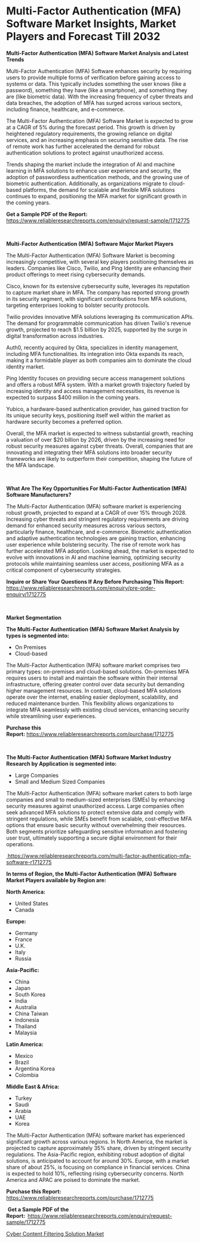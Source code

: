 <p><h1>Multi-Factor Authentication (MFA) Software Market Insights, Market Players and Forecast Till 2032</h1></p><p><strong>Multi-Factor Authentication (MFA) Software Market Analysis and Latest Trends</strong></p>
<p><p>Multi-Factor Authentication (MFA) Software enhances security by requiring users to provide multiple forms of verification before gaining access to systems or data. This typically includes something the user knows (like a password), something they have (like a smartphone), and something they are (like biometric data). With the increasing frequency of cyber threats and data breaches, the adoption of MFA has surged across various sectors, including finance, healthcare, and e-commerce. </p><p>The Multi-Factor Authentication (MFA) Software Market is expected to grow at a CAGR of 5% during the forecast period. This growth is driven by heightened regulatory requirements, the growing reliance on digital services, and an increasing emphasis on securing sensitive data. The rise of remote work has further accelerated the demand for robust authentication solutions to protect against unauthorized access. </p><p>Trends shaping the market include the integration of AI and machine learning in MFA solutions to enhance user experience and security, the adoption of passwordless authentication methods, and the growing use of biometric authentication. Additionally, as organizations migrate to cloud-based platforms, the demand for scalable and flexible MFA solutions continues to expand, positioning the MFA market for significant growth in the coming years.</p></p>
<p><strong>Get a Sample PDF of the Report:&nbsp;</strong> <a href="https://www.reliableresearchreports.com/enquiry/request-sample/1712775?utm_campaign=2253&utm_medium=2&utm_source=Github&utm_content=ia&utm_term=28032025&utm_id=multi-factor-authentication-mfa-software">https://www.reliableresearchreports.com/enquiry/request-sample/1712775</a></p>
<p>&nbsp;</p>
<p><strong>Multi-Factor Authentication (MFA) Software Major Market Players</strong></p>
<p><p>The Multi-Factor Authentication (MFA) Software Market is becoming increasingly competitive, with several key players positioning themselves as leaders. Companies like Cisco, Twilio, and Ping Identity are enhancing their product offerings to meet rising cybersecurity demands. </p><p>Cisco, known for its extensive cybersecurity suite, leverages its reputation to capture market share in MFA. The company has reported strong growth in its security segment, with significant contributions from MFA solutions, targeting enterprises looking to bolster security protocols.</p><p>Twilio provides innovative MFA solutions leveraging its communication APIs. The demand for programmable communication has driven Twilio's revenue growth, projected to reach $1.5 billion by 2025, supported by the surge in digital transformation across industries.</p><p>Auth0, recently acquired by Okta, specializes in identity management, including MFA functionalities. Its integration into Okta expands its reach, making it a formidable player as both companies aim to dominate the cloud identity market.</p><p>Ping Identity focuses on providing secure access management solutions and offers a robust MFA system. With a market growth trajectory fueled by increasing identity and access management necessities, its revenue is expected to surpass $400 million in the coming years.</p><p>Yubico, a hardware-based authentication provider, has gained traction for its unique security keys, positioning itself well within the market as hardware security becomes a preferred option.</p><p>Overall, the MFA market is expected to witness substantial growth, reaching a valuation of over $20 billion by 2026, driven by the increasing need for robust security measures against cyber threats. Overall, companies that are innovating and integrating their MFA solutions into broader security frameworks are likely to outperform their competition, shaping the future of the MFA landscape.</p></p>
<p>&nbsp;</p>
<p><strong>What Are The Key Opportunities For Multi-Factor Authentication (MFA) Software Manufacturers?</strong></p>
<p><p>The Multi-Factor Authentication (MFA) software market is experiencing robust growth, projected to expand at a CAGR of over 15% through 2028. Increasing cyber threats and stringent regulatory requirements are driving demand for enhanced security measures across various sectors, particularly finance, healthcare, and e-commerce. Biometric authentication and adaptive authentication technologies are gaining traction, enhancing user experience while bolstering security. The rise of remote work has further accelerated MFA adoption. Looking ahead, the market is expected to evolve with innovations in AI and machine learning, optimizing security protocols while maintaining seamless user access, positioning MFA as a critical component of cybersecurity strategies.</p></p>
<p><strong>Inquire or Share Your Questions If Any Before Purchasing This Report:</strong> <a href="https://www.reliableresearchreports.com/enquiry/pre-order-enquiry/1712775?utm_campaign=2253&utm_medium=2&utm_source=Github&utm_content=ia&utm_term=28032025&utm_id=multi-factor-authentication-mfa-software">https://www.reliableresearchreports.com/enquiry/pre-order-enquiry/1712775</a></p>
<p>&nbsp;</p>
<p><strong>Market Segmentation</strong></p>
<p><strong>The Multi-Factor Authentication (MFA) Software Market Analysis by types is segmented into:</strong></p>
<p><ul><li>On Premises</li><li>Cloud-based</li></ul></p>
<p><p>The Multi-Factor Authentication (MFA) software market comprises two primary types: on-premises and cloud-based solutions. On-premises MFA requires users to install and maintain the software within their internal infrastructure, offering greater control over data security but demanding higher management resources. In contrast, cloud-based MFA solutions operate over the internet, enabling easier deployment, scalability, and reduced maintenance burden. This flexibility allows organizations to integrate MFA seamlessly with existing cloud services, enhancing security while streamlining user experiences.</p></p>
<p><strong>Purchase this Report:&nbsp;</strong><a href="https://www.reliableresearchreports.com/purchase/1712775?utm_campaign=2253&utm_medium=2&utm_source=Github&utm_content=ia&utm_term=28032025&utm_id=multi-factor-authentication-mfa-software">https://www.reliableresearchreports.com/purchase/1712775</a></p>
<p>&nbsp;</p>
<p><strong>The Multi-Factor Authentication (MFA) Software Market Industry Research by Application is segmented into:</strong></p>
<p><ul><li>Large Companies</li><li>Small and Medium Sized Companies</li></ul></p>
<p><p>The Multi-Factor Authentication (MFA) software market caters to both large companies and small to medium-sized enterprises (SMEs) by enhancing security measures against unauthorized access. Large companies often seek advanced MFA solutions to protect extensive data and comply with stringent regulations, while SMEs benefit from scalable, cost-effective MFA options that ensure basic security without overwhelming their resources. Both segments prioritize safeguarding sensitive information and fostering user trust, ultimately supporting a secure digital environment for their operations.</p></p>
<p><a href="https://www.reliableresearchreports.com/multi-factor-authentication-mfa-software-r1712775?utm_campaign=2253&utm_medium=2&utm_source=Github&utm_content=ia&utm_term=28032025&utm_id=multi-factor-authentication-mfa-software">&nbsp;https://www.reliableresearchreports.com/multi-factor-authentication-mfa-software-r1712775</a></p>
<p><strong>In terms of Region, the Multi-Factor Authentication (MFA) Software Market Players available by Region are:</strong></p>
<p>
    <p> <strong> North America: </strong>
        <ul>
            <li>United States</li>
            <li>Canada</li>
        </ul>
        </p> 
    <p> <strong> Europe: </strong>
        <ul>
            <li>Germany</li>
            <li>France</li>
            <li>U.K.</li>
            <li>Italy</li>
            <li>Russia</li>
        </ul>
        </p> 
    <p> <strong> Asia-Pacific: </strong>
        <ul>
            <li>China</li>
            <li>Japan</li>
            <li>South Korea</li>
            <li>India</li>
            <li>Australia</li>
            <li>China Taiwan</li>
            <li>Indonesia</li>
            <li>Thailand</li>
            <li>Malaysia</li>
        </ul>
        </p> 
    <p> <strong> Latin America: </strong>
        <ul>
            <li>Mexico</li>
            <li>Brazil</li>
            <li>Argentina Korea</li>
            <li>Colombia</li>
        </ul>
        </p> 
    <p> <strong> Middle East & Africa: </strong>
        <ul>
            <li>Turkey</li>
            <li>Saudi</li>
            <li>Arabia</li>
            <li>UAE</li>
            <li>Korea</li>
        </ul>
    </p>
    </p>
<p><p>The Multi-Factor Authentication (MFA) software market has experienced significant growth across various regions. In North America, the market is projected to capture approximately 35% share, driven by stringent security regulations. The Asia-Pacific region, exhibiting robust adoption of digital solutions, is anticipated to account for around 30%. Europe, with a market share of about 25%, is focusing on compliance in financial services. China is expected to hold 10%, reflecting rising cybersecurity concerns. North America and APAC are poised to dominate the market.</p></p>
<p><strong>Purchase this Report: </strong><a href="https://www.reliableresearchreports.com/purchase/1712775?utm_campaign=2253&utm_medium=2&utm_source=Github&utm_content=ia&utm_term=28032025&utm_id=multi-factor-authentication-mfa-software">https://www.reliableresearchreports.com/purchase/1712775</a></p>
<p>&nbsp;<strong>Get a Sample PDF of the Report:&nbsp;&nbsp;</strong><a href="https://www.reliableresearchreports.com/enquiry/request-sample/1712775?utm_campaign=2253&utm_medium=2&utm_source=Github&utm_content=ia&utm_term=28032025&utm_id=multi-factor-authentication-mfa-software">https://www.reliableresearchreports.com/enquiry/request-sample/1712775</a></p>
<p><strong></strong></p>
<p><p><a href="https://github.com/petbigbeepjn/Market-Research-Report-List-2/blob/main/cyber-content-filtering-solution-market.md?utm_campaign=2253&utm_medium=2&utm_source=Github&utm_content=ia&utm_term=28032025&utm_id=multi-factor-authentication-mfa-software">Cyber Content Filtering Solution Market</a></p></p>